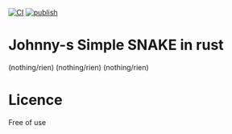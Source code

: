[![CI](https://github.com/Johnny-s-Games/snake/actions/workflows/CI.yml/badge.svg)](https://github.com/Johnny-s-Games/snake/actions/workflows/CI.yml)
[![publish](https://github.com/Johnny-s-Games/snake/actions/workflows/publish.yml/badge.svg)](https://github.com/Johnny-s-Games/snake/actions/workflows/publish.yml)

# Johnny-s Simple SNAKE in rust

(nothing/rien)
(nothing/rien)
(nothing/rien)

# Licence

Free of use
